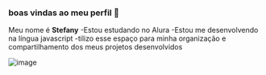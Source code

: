 ### boas vindas ao meu perfil 💙
Meu nome é **Stefany** 
-Estou estudando no Alura
-Estou me desenvolvendo na língua javascript
-tilizo esse espaço para minha organização e compartilhamento dos meus projetos desenvolvidos


![image](https://github.com/user-attachments/assets/940bae50-34ab-4793-a690-9263d12fad74)

  



